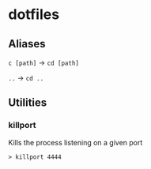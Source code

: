 # dotfiles


## Aliases
`c [path]` → `cd [path]`

`..` → `cd ..`



## Utilities




### killport
Kills the process listening on a given port
    
    > killport 4444